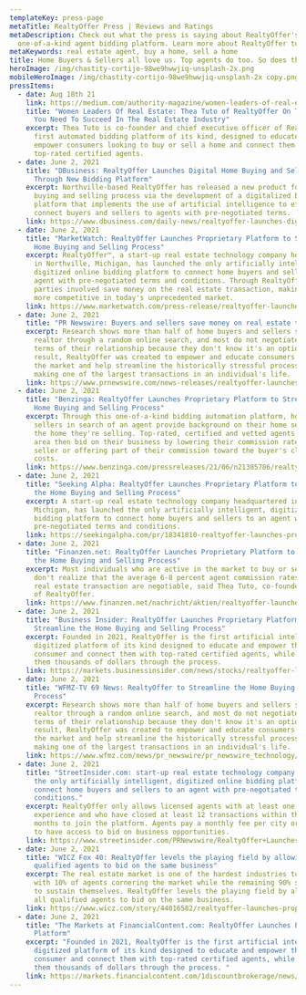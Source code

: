 ```yaml
---
templateKey: press-page
metaTitle: RealtyOffer Press | Reviews and Ratings
metaDescription: Check out what the press is saying about RealtyOffer's
  one-of-a-kind agent bidding platform. Learn more about RealtyOffer today.
metaKeywords: real estate agent, buy a home, sell a home
title: Home Buyers & Sellers all love us. Top agents do too. So does the press.
heroImage: /img/chastity-cortijo-98we9hwwjiq-unsplash-2x.png
mobileHeroImage: /img/chastity-cortijo-98we9hwwjiq-unsplash-2x copy.png
pressItems:
  - date: Aug 18th 21
    link: https://medium.com/authority-magazine/women-leaders-of-real-estate-thea-tuto-of-realtyoffer-on-the-5-things-you-need-to-succeed-in-the-16b16efe88f9
    title: "Women Leaders Of Real Estate: Thea Tuto of RealtyOffer On The 5 Things
      You Need To Succeed In The Real Estate Industry"
    excerpt: Thea Tuto is co-founder and chief executive officer of RealtyOffer, the
      first automated bidding platform of its kind, designed to educate and
      empower consumers looking to buy or sell a home and connect them with
      top-rated certified agents.
  - date: June 2, 2021
    title: "DBusiness: RealtyOffer Launches Digital Home Buying and Selling Process
      Through New Bidding Platform"
    excerpt: Northville-based RealtyOffer has released a new product for the home
      buying and selling process via the development of a digitalized bidding
      platform that implements the use of artificial intelligence to efficiently
      connect buyers and sellers to agents with pre-negotiated terms.
    link: https://www.dbusiness.com/daily-news/realtyoffer-launches-digital-home-buying-and-selling-process-through-new-bidding-platform/
  - date: June 2, 2021
    title: "MarketWatch: RealtyOffer Launches Proprietary Platform to Streamline the
      Home Buying and Selling Process"
    excerpt: RealtyOffer™, a start-up real estate technology company headquartered
      in Northville, Michigan, has launched the only artificially intelligent,
      digitized online bidding platform to connect home buyers and sellers to an
      agent with pre-negotiated terms and conditions. Through RealtyOffer, all
      parties involved save money on the real estate transaction, making them
      more competitive in today's unprecedented market.
    link: https://www.marketwatch.com/press-release/realtyoffer-launches-proprietary-platform-to-streamline-the-home-buying-and-selling-process-2021-06-02
  - date: June 2, 2021
    title: "PR Newswire: Buyers and sellers save money on real estate transactions"
    excerpt: Research shows more than half of home buyers and sellers select a
      realtor through a random online search, and most do not negotiate the
      terms of their relationship because they don't know it's an option. As a
      result, RealtyOffer was created to empower and educate consumers entering
      the market and help streamline the historically stressful process of
      making one of the largest transactions in an individual's life.
    link: https://www.prnewswire.com/news-releases/realtyoffer-launches-proprietary-platform-to-streamline-the-home-buying-and-selling-process-301303683.html
  - date: June 2, 2021
    title: "Benzinga: RealtyOffer Launches Proprietary Platform to Streamline the
      Home Buying and Selling Process"
    excerpt: Through this one-of-a-kind bidding automation platform, homebuyers and
      sellers in search of an agent provide background on their home search or
      the home they're selling. Top-rated, certified and vetted agents in the
      area then bid on their business by lowering their commission rate for the
      seller or offering part of their commission toward the buyer's closing
      costs.
    link: https://www.benzinga.com/pressreleases/21/06/n21385786/realtyoffer-launches-proprietary-platform-to-streamline-the-home-buying-and-selling-process
  - date: June 2, 2021
    title: "Seeking Alpha: RealtyOffer Launches Proprietary Platform to Streamline
      the Home Buying and Selling Process"
    excerpt: A start-up real estate technology company headquartered in Northville,
      Michigan, has launched the only artificially intelligent, digitized online
      bidding platform to connect home buyers and sellers to an agent with
      pre-negotiated terms and conditions.
    link: https://seekingalpha.com/pr/18341810-realtyoffer-launches-proprietary-platform-to-streamline-home-buying-and-selling-process
  - date: June 2, 2021
    title: "Finanzen.net: RealtyOffer Launches Proprietary Platform to Streamline
      the Home Buying and Selling Process"
    excerpt: Most individuals who are active in the market to buy or sell a home
      don't realize that the average 6-8 percent agent commission rates on a
      real estate transaction are negotiable, said Thea Tuto, co-founder & CEO
      of RealtyOffer.
    link: https://www.finanzen.net/nachricht/aktien/realtyoffer-launches-proprietary-platform-to-streamline-the-home-buying-and-selling-process-10198844
  - date: June 2, 2021
    title: "Business Insider: RealtyOffer Launches Proprietary Platform to
      Streamline the Home Buying and Selling Process"
    excerpt: Founded in 2021, RealtyOffer is the first artificial intelligence,
      digitized platform of its kind designed to educate and empower the
      consumer and connect them with top-rated certified agents, while saving
      them thousands of dollars through the process.
    link: https://markets.businessinsider.com/news/stocks/realtyoffer-launches-proprietary-platform-to-streamline-the-home-buying-and-selling-process-1030486626
  - date: June 2, 2021
    title: "WFMZ-TV 69 News: RealtyOffer to Streamline the Home Buying and Selling
      Process"
    excerpt: Research shows more than half of home buyers and sellers select a
      realtor through a random online search, and most do not negotiate the
      terms of their relationship because they don't know it's an option. As a
      result, RealtyOffer was created to empower and educate consumers entering
      the market and help streamline the historically stressful process of
      making one of the largest transactions in an individual's life.
    link: https://www.wfmz.com/news/pr_newswire/pr_newswire_technology/realtyoffer-launches-proprietary-platform-to-streamline-the-home-buying-and-selling-process/article_a14d2ec8-d64b-5136-90fc-22d56441dbe9.html
  - date: June 2, 2021
    title: "StreetInsider.com: start-up real estate technology company has launched
      the only artificially intelligent, digitized online bidding platform to
      connect home buyers and sellers to an agent with pre-negotiated terms and
      conditions."
    excerpt: RealtyOffer only allows licensed agents with at least one year of
      experience and who have closed at least 12 transactions within the past 12
      months to join the platform. Agents pay a monthly fee per city or county
      to have access to bid on business opportunities.
    link: https://www.streetinsider.com/PRNewswire/RealtyOffer+Launches+Proprietary+Platform+to+Streamline+the+Home+Buying+and+Selling+Process/18507453.html
  - date: June 2, 2021
    title: "WICZ Fox 40: RealtyOffer levels the playing field by allowing all
      qualified agents to bid on the same business"
    excerpt: The real estate market is one of the hardest industries to break into,
      with 10% of agents cornering the market while the remaining 90% struggle
      to sustain themselves. RealtyOffer levels the playing field by allowing
      all qualified agents to bid on the same business.
    link: https://www.wicz.com/story/44016582/realtyoffer-launches-proprietary-platform-to-streamline-the-home-buying-and-selling-process
  - date: June 2, 2021
    title: "The Markets at FinancialContent.com: RealtyOffer Launches Proprietary
      Platform"
    excerpt: "Founded in 2021, RealtyOffer is the first artificial intelligence,
      digitized platform of its kind designed to educate and empower the
      consumer and connect them with top-rated certified agents, while saving
      them thousands of dollars through the process. "
    link: https://markets.financialcontent.com/1discountbrokerage/news/read/41417257
---
```

